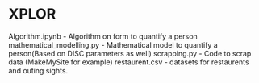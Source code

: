 # XPLOR
Algorithm.ipynb -  Algorithm on form to quantify a person
mathematical_modelling.py - Mathematical model to quantify a person(Based on DISC parameters as well)
scrapping.py - Code to scrap data (MakeMySite for example)
restaurent.csv - datasets for restaurents and outing sights.
